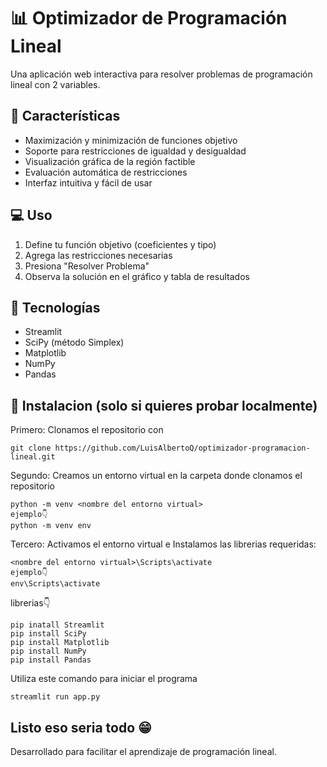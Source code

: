 # 📊 Optimizador de Programación Lineal

Una aplicación web interactiva para resolver problemas de programación lineal con 2 variables.

## 🚀 Características

- Maximización y minimización de funciones objetivo
- Soporte para restricciones de igualdad y desigualdad
- Visualización gráfica de la región factible
- Evaluación automática de restricciones
- Interfaz intuitiva y fácil de usar

## 💻 Uso

1. Define tu función objetivo (coeficientes y tipo)
2. Agrega las restricciones necesarias
3. Presiona "Resolver Problema"
4. Observa la solución en el gráfico y tabla de resultados

## 🔧 Tecnologías

- Streamlit
- SciPy (método Simplex)
- Matplotlib
- NumPy
- Pandas

## 🔧 Instalacion (solo si quieres probar localmente)
Primero: Clonamos el repositorio con
```
git clone https://github.com/LuisAlbertoQ/optimizador-programacion-lineal.git
```
Segundo: Creamos un entorno virtual en la carpeta donde clonamos el repositorio
```
python -m venv <nombre del entorno virtual>
ejemplo👇
python -m venv env
```
Tercero: Activamos el entorno virtual e Instalamos las librerias requeridas:
```
<nombre del entorno virtual>\Scripts\activate
ejemplo👇
env\Scripts\activate
```
librerias👇
```
pip inatall Streamlit
pip install SciPy
pip install Matplotlib
pip install NumPy
pip install Pandas
```
Utiliza este comando para iniciar el programa
```
streamlit run app.py
```
Listo eso seria todo 😁
---
Desarrollado para facilitar el aprendizaje de programación lineal.
